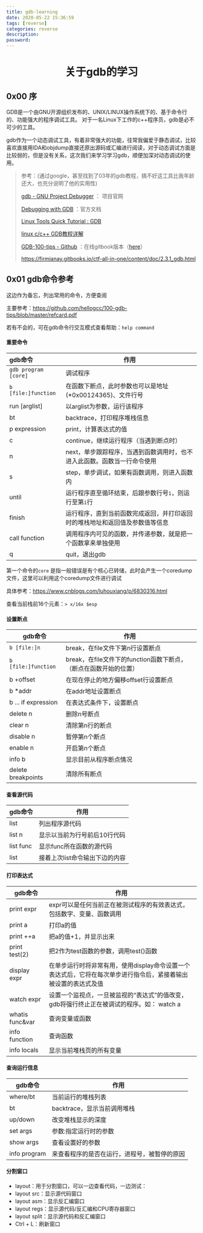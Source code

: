 ```yaml
---
title: gdb-learning
date: 2020-05-22 15:36:59
tags: [reverse]
categories: reverse
description:
password:
---
```










# <center>关于gdb的学习</center>



## 0x00 序



GDB是一个由GNU开源组织发布的、UNIX/LINUX操作系统下的、基于命令行的、功能强大的程序调试工具。 对于一名Linux下工作的c++程序员，gdb是必不可少的工具。

gdb作为一个动态调试工具，有着非常强大的功能，往常我偏爱于静态调试，比较喜欢直接用IDA和objdump直接还原出源码或汇编进行阅读，对于动态调试方面是比较弱的，但是没有关系，这次我们来学习学习gdb，顺便加深对动态调试的使用。



> 参考：(通过google，甚至找到了03年的gdb教程，搞不好这工具比我年龄还大，也充分说明了他的实用性)
>
> [gdb - GNU Project Debugger](http://www.gnu.org/software/gdb/) ： 项目官网
>
> [Debugging with GDB](https://sourceware.org/gdb/onlinedocs/gdb/) ：官方文档
>
> [Linux Tools Quick Tutorial : GDB](https://linuxtools-rst.readthedocs.io/zh_CN/latest/tool/gdb.html)
>
> [linux c/c++ GDB教程详解](https://sites.google.com/site/shuzhifeng/linux-c-c-gdb-jiao-cheng-xiang-jie)
>
> [GDB-100-tips - Github](https://github.com/hellogcc/100-gdb-tips) ：在线gitbook版本（[here](https://wizardforcel.gitbooks.io/100-gdb-tips/)）
>
> https://firmianay.gitbooks.io/ctf-all-in-one/content/doc/2.3.1_gdb.html
>
> 





## 0x01 gdb命令参考



这边作为备忘，列出常用的命令，方便查阅

主要参考：https://github.com/hellogcc/100-gdb-tips/blob/master/refcard.pdf

若有不会的，可在gdb命令行交互模式查看帮助：`help command `



#### 重要命令



| gdb命令              | 作用                                                         |
| :------------------- | ------------------------------------------------------------ |
| `gdb program [core]` | 调试程序                                                     |
| `b [file:]function`  | 在函数下断点，此时参数也可以是地址(*0x00124365)、文件行号    |
| run [arglist]        | 以arglist为参数，运行该程序                                  |
| bt                   | backtrace，打印程序堆栈信息                                  |
| p expression         | print，计算表达式的值                                        |
| c                    | continue，继续运行程序（当遇到断点时）                       |
| n                    | next，单步跟踪程序，当遇到函数调用时，也不进入此函数。函数当一行命令使用 |
| s                    | step，单步调试，如果有函数调用，则进入函数内                 |
| until                | 运行程序直至循环结束，后跟参数行号`i`，则运行至第`i`行       |
| finish               | 运行程序，直到当前函数完成返回，并打印返回时的堆栈地址和返回值及参数值等信息 |
| call function        | 调用程序内可见的函数，并传递参数，就是把一个函数拿来单独使用 |
| q                    | quit，退出gdb                                                |



第一个命令的`core` 是指一般错误是有个核心已转储，此时会产生一个coredump文件，这里可以利用这个coredump文件进行调试

具体参考：https://www.cnblogs.com/luhouxiang/p/6830316.html



查看当前栈前16个元素：`> x/16x $esp`



#### 设置断点



| gdb命令             | 作用                                                         |
| ------------------- | ------------------------------------------------------------ |
| `b [file:]n`        | break，在file文件下第n行设置断点                             |
| `b [file:]function` | break，在file文件下的function函数下断点，（断点在函数开始的位置） |
| b +offset           | 在现在停止的地方偏移offset行设置断点                         |
| b *addr             | 在addr地址设置断点                                           |
| b ... if expression | 在表达式条件下，设置断点                                     |
| delete n            | 删除n号断点                                                  |
| clear n             | 清除第n行的断点                                              |
| disable n           | 暂停第n个断点                                                |
| enable n            | 开启第n个断点                                                |
| info b              | 显示目前从程序断点情况                                       |
| delete breakpoints  | 清除所有断点                                                 |



#### 查看源代码

| gdb命令   | 作用                           |
| --------- | ------------------------------ |
| list      | 列出程序源代码                 |
| list n    | 显示以当前为行号前后10行代码   |
| list func | 显示func所在函数的源代码       |
| list      | 接着上次list命令输出下边的内容 |



#### 打印表达式



| gdb命令         | 作用                                                         |
| --------------- | ------------------------------------------------------------ |
| print expr      | expr可以是任何当前正在被测试程序的有效表达式，包括数字、变量、函数调用 |
| print a         | 打印a的值                                                    |
| print ++a       | 把a的值+1，并显示出来                                        |
| print test(2)   | 把2作为test函数的参数，调用test()函数                        |
| display expr    | 在单步运行时将非常有用，使用display命令设置一个表达式后，它将在每次单步进行指令后，紧接着输出被设置的表达式及值 |
| watch expr      | 设置一个监视点，一旦被监视的“表达式”的值改变，gdb将强行终止正在被调试的程序。如： watch a |
| whatis func&var | 查询变量或函数                                               |
| info function   | 查询函数                                                     |
| info locals     | 显示当前堆栈页的所有变量                                     |



#### 查询运行信息



| gdb命令      | 作用                                         |
| ------------ | -------------------------------------------- |
| where/bt     | 当前运行的堆栈列表                           |
| bt           | backtrace，显示当前调用堆栈                  |
| up/down      | 改变堆栈显示的深度                           |
| set args     | 参数:指定运行时的参数                        |
| show args    | 查看设置好的参数                             |
| info program | 来查看程序的是否在运行，进程号，被暂停的原因 |



#### 分割窗口



- layout：用于分割窗口，可以一边查看代码，一边测试：
- layout src：显示源代码窗口
- layout asm：显示反汇编窗口
- layout regs：显示源代码/反汇编和CPU寄存器窗口
- layout split：显示源代码和反汇编窗口
- Ctrl + L：刷新窗口



